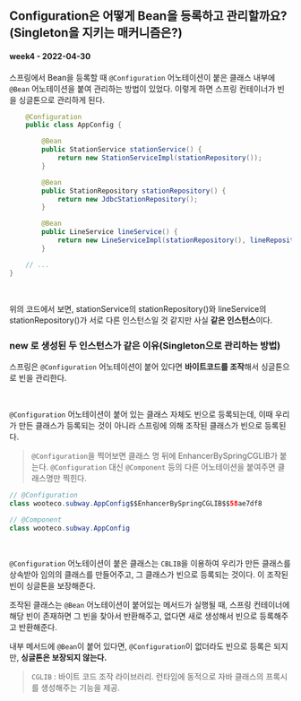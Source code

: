 ## Configuration은 어떻게 Bean을 등록하고 관리할까요? (Singleton을 지키는 매커니즘은?)
#### week4 - 2022-04-30


스프링에서 Bean을 등록할 때 `@Configuration` 어노테이션이 붙은 클래스 내부에 `@Bean` 어노테이션을 붙여 관리하는 방법이 있었다. 이렇게 하면 스프링 컨테이너가 빈을 싱글톤으로 관리하게 된다.

```java
    @Configuration
    public class AppConfig {

        @Bean
        public StationService stationService() {
            return new StationServiceImpl(stationRepository());
        }

        @Bean
        public StationRepository stationRepository() {
            return new JdbcStationRepository();
        }

        @Bean
        public LineService lineService() {
            return new LineServiceImpl(stationRepository(), lineRepository());
        }

    // ...
}
```
<br> 

위의 코드에서 보면, stationService의 stationRepository()와 lineService의 stationRepository()가 서로 다른 인스턴스일 것 같지만 사실 **같은 인스턴스**이다.

### new 로 생성된 두 인스턴스가 같은 이유(Singleton으로 관리하는 방법)
스프링은 `@Configuration` 어노테이션이 붙어 있다면 **바이트코드를 조작**해서 싱글톤으로 빈을 관리한다.

<br> 

`@Configuration` 어노테이션이 붙어 있는 클래스 자체도 빈으로 등록되는데, 이때 우리가 만든 클래스가 등록되는 것이 아니라 스프링에 의해 조작된 클래스가 빈으로 등록된다.

> `@Configuration`을 찍어보면 클래스 명 뒤에 EnhancerBySpringCGLIB가 붙는다.
> `@Configuration` 대신 `@Component` 등의 다른 어노테이션을 붙여주면 클래스명만 찍힌다.

```java
// @Configuration
class wooteco.subway.AppConfig$$EnhancerBySpringCGLIB$$58ae7df8
```

```java
// @Component
class wooteco.subway.AppConfig
```

<br> 

`@Configuration` 어노테이션이 붙은 클래스는 `CBLIB`을 이용하여 우리가 만든 클래스를 상속받아 임의의 클래스를 만들어주고, 그 클래스가 빈으로 등록되는 것이다. 이 조작된 빈이 싱글톤을 보장해준다.

조작된 클래스는 `@Bean` 어노테이션이 붙어있는 메서드가 실행될 때, 스프링 컨테이너에 해당 빈이 존재하면 그 빈을 찾아서 반환해주고, 없다면 새로 생성해서 빈으로 등록해주고 반환해준다.

내부 메서드에 `@Bean`이 붙어 있다면, `@Configuration`이 없더라도 빈으로 등록은 되지만, **싱글톤은 보장되지 않는다.**

> `CGLIB` : 바이트 코드 조작 라이브러리. 런타임에 동적으로 자바 클래스의 프록시를 생성해주는 기능을 제공.


